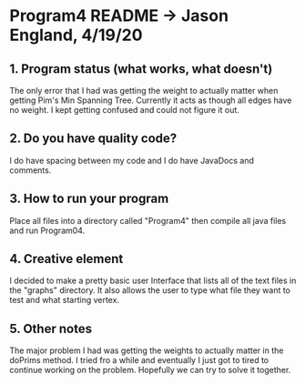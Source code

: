 # Program4 README -> Jason England, 4/19/20

## 1. Program status (what works, what doesn't)
The only error that I had was getting the weight to actually matter when getting Pim's Min Spanning Tree.
Currently it acts as though all edges have no weight. I kept getting confused and could not figure it out.


## 2. Do you have quality code? 
I do have spacing between my code and I do have JavaDocs and comments.



## 3. How to run your program
Place all files into a directory called "Program4"
then compile all java files and run Program04.



## 4. Creative element
I decided to make a pretty basic user Interface that lists all of the text files in the "graphs" directory.
It also allows the user to type what file they want to test and what starting vertex.



## 5. Other notes
The major problem I had was getting the weights to actually matter in the doPrims method. I tried fro a while and eventually
I just got to tired to continue working on the problem. Hopefully we can try to solve it together.
